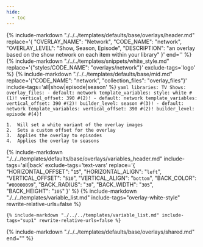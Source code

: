 ```yaml
---
hide:
  - toc
---
```

{%
    include-markdown "./../../templates/defaults/base/overlays/header.md"
    replace='{
        "OVERLAY_NAME": "Network", 
        "CODE_NAME": "network",
        "OVERLAY_LEVEL": "Show, Season, Episode",
        "DESCRIPTION": "an overlay based on the show network on each item within your library"
    }'
    end='<!--rec-sub-->'
%}
{% include-markdown "./../../templates/snippets/white_style.md" replace='{"styles/CODE_NAME": "overlays/network"}' exclude-tags='logo' %}
{% 
    include-markdown "./../../templates/defaults/base/mid.md" 
    replace='{"CODE_NAME": "network", "collection_files": "overlay_files"}' 
    include-tags='all|show|episode|season' 
%}
    ```yaml
    libraries:
      TV Shows:
        overlay_files:
          - default: network
            template_variables:
              style: white #(1)!
              vertical_offset: 390 #(2)!
          - default: network
            template_variables:
              vertical_offset: 390 #(2)!
              builder_level: season #(3)!
          - default: network
            template_variables:
              vertical_offset: 390 #(2)!
              builder_level: episode #(4)!
    ```

    1.  Will set a white variant of the overlay images
    2.  Sets a custom offset for the overlay
    3.  Applies the overlay to episodes
    4.  Applies the overlay to seasons

{% 
    include-markdown "./../../templates/defaults/base/overlays/variables_header.md"
    include-tags='all|back'
    exclude-tags='text-vars'
    replace='{
        "HORIZONTAL_OFFSET": "`15`",
        "HORIZONTAL_ALIGN": "`left`",
        "VERTICAL_OFFSET": "`510`",
        "VERTICAL_ALIGN": "`bottom`",
        "BACK_COLOR": "`#00000099`",
        "BACK_RADIUS": "`30`",
        "BACK_WIDTH": "`305`",
        "BACK_HEIGHT": "`105`"
    }'
%}
    {%
        include-markdown "./../../templates/variable_list.md"
        include-tags="overlay-white-style"
        rewrite-relative-urls=false
    %}

    {% include-markdown "./../../templates/variable_list.md" include-tags="sup1" rewrite-relative-urls=false %}

{% include-markdown "./../../templates/defaults/base/overlays/shared.md" end="<!--text-variables-->" %}